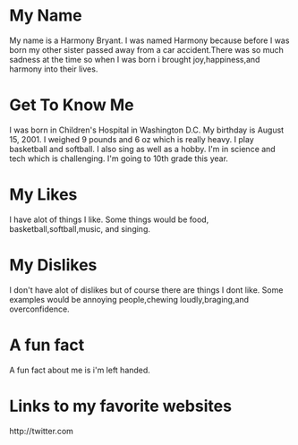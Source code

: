 <!DOCTYPE html>
<html>
<head>
<title>Page Title</title>
</head>
<body>

<h1>My Name</h1>
<p> My name is a Harmony Bryant. I was named Harmony because before I was born my other sister passed away from a car accident.There was so much sadness at the time so when I was born i brought joy,happiness,and harmony into their lives.
<h1> Get To Know Me</h1>
<p> I was born in Children's Hospital in Washington D.C. My birthday is August 15, 2001. I weighed 9 pounds and 6 oz which is really heavy. I play basketball and softball. I also sing as well as a hobby. I'm in science and tech which is challenging. I'm going to 10th grade this year. 

<h1>My Likes</h1>
<p> I have alot of things I like. Some things would be food, basketball,softball,music, and singing.</p>
<h1>My Dislikes</h1>
<p> I don't have alot of dislikes but of course there are things I dont like. Some examples would be annoying people,chewing loudly,braging,and overconfidence.

<h1>A fun fact</h1>
<p> A fun fact about me is i'm left handed.</p>

<h1> Links to my favorite websites</h1>
<p> http://twitter.com</p>


</body>
</html>
